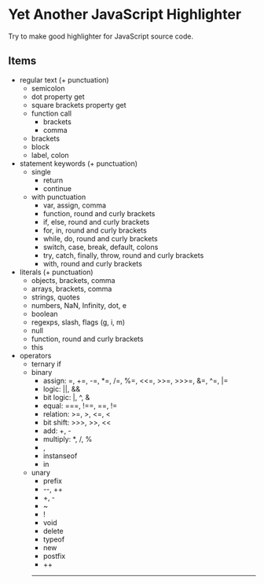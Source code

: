 # Yet Another JavaScript Highlighter

Try to make good highlighter for JavaScript source code.

## Items
- regular text (+ punctuation)
  - semicolon
  - dot property get
  - square brackets property get
  - function call
    - brackets
    - comma
  - brackets
  - block
  - label, colon
- statement keywords (+ punctuation)
  - single
    - return
    - continue
  - with punctuation
    - var, assign, comma
    - function, round and curly brackets
    - if, else, round and curly brackets
    - for, in, round and curly brackets
    - while, do, round and curly brackets
    - switch, case, break, default, colons
    - try, catch, finally, throw, round and curly brackets
    - with, round and curly brackets
- literals (+ punctuation)
  - objects, brackets, comma
  - arrays, brackets, comma
  - strings, quotes
  - numbers, NaN, Infinity, dot, e
  - boolean
  - regexps, slash, flags (g, i, m)
  - null
  - function, round and curly brackets
  - this
- operators
  - ternary if
  - binary
    - assign: =, +=, -=, *=, /=, %=, <<=, >>=, >>>=, &=, ^=, |=
    - logic: ||, &&
    - bit logic: |, ^, &
    - equal: ===, !==, ==, !=
    - relation: >=, >, <=, <
    - bit shift: >>>, >>, <<
    - add: +, -
    - multiply: *, /, % 
    - ,
    - instanseof
    - in
  - unary
    - prefix
    - --, ++
    - +, -
    - ~
    - !
    - void
    - delete
    - typeof
    - new
    - postfix
    - ++
    - --
